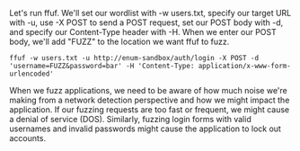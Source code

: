 Let's run ffuf. We'll set our wordlist with -w users.txt, specify our target URL with -u, use -X POST to send a POST request, set our POST body with -d, and specify our Content-Type header with -H. When we enter our POST body, we'll add "FUZZ" to the location we want ffuf to fuzz.

```console
ffuf -w users.txt -u http://enum-sandbox/auth/login -X POST -d 'username=FUZZ&password=bar' -H 'Content-Type: application/x-www-form-urlencoded'
```

When we fuzz applications, we need to be aware of how much noise we're making from a network detection perspective and how we might impact the application. If our fuzzing requests are too fast or frequent, we might cause a denial of service (DOS). Similarly, fuzzing login forms with valid usernames and invalid passwords might cause the application to lock out accounts.

